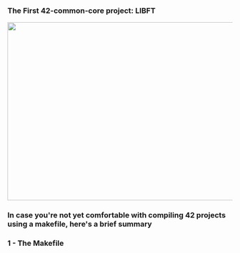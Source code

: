 ### The First 42-common-core project: LIBFT

<img src="https://github.com/DyDaDo13/libft/assets/139651579/909fa1ab-9511-477a-a1d9-12c8c783fcee" width="600" height="400">

### In case you're not yet comfortable with compiling 42 projects using a makefile, here's a brief summary

### 1 - The Makefile
```Makefile

```
